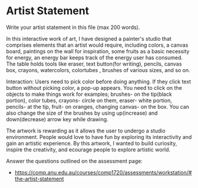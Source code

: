 # Artist Statement

Write your artist statement in this file (max 200 words).

In this interactive work of art, I have designed a painter's studio that comprises elements that an artist would require, including colors, a canvas board,  paintings on the wall for inspiration, some fruits as a basic necessity for energy, an energy bar keeps track of the energy user has consumed. The table holds tools like eraser, text button(for writing), pencils, canvas box, crayons, watercolors, colortubes , brushes of various sizes, and so on.


Interaction: Users need to pick color before doing anything. If they click text button without picking color, a pop-up appears. You need to click on the objects to make things work for examples; brushes- on the tip(black portion), color tubes, crayons- circle on them, eraser- white portion, pencils- at the tip, fruit- on oranges, changing canvas- on the box. You can also change the size of the brushes by using up(increase) and down(decrease) arrow key while drawing. 

The artwork is rewarding as it allows the user to undergo a studio environment. People would love to have fun by exploring its interactivity and gain an artistic experience. By this artwork, I wanted to build curiosity, inspire the creativity, and ecourage people to explore artistic world. 




Answer the questions outlined on the assessment page:
- https://comp.anu.edu.au/courses/comp1720/assessments/workstation/#the-artist-statement